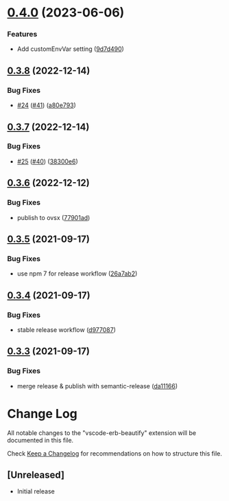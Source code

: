 # [0.4.0](https://github.com/aliariff/vscode-erb-beautify/compare/v0.3.8...v0.4.0) (2023-06-06)


### Features

* Add customEnvVar setting ([9d7d490](https://github.com/aliariff/vscode-erb-beautify/commit/9d7d4909c9d99db63a6030bc644012efe9a1c76f))

## [0.3.8](https://github.com/aliariff/vscode-erb-beautify/compare/v0.3.7...v0.3.8) (2022-12-14)


### Bug Fixes

* [#24](https://github.com/aliariff/vscode-erb-beautify/issues/24) ([#41](https://github.com/aliariff/vscode-erb-beautify/issues/41)) ([a80e793](https://github.com/aliariff/vscode-erb-beautify/commit/a80e7937b9fa4a47a3df60f255b85ebc3507373c))

## [0.3.7](https://github.com/aliariff/vscode-erb-beautify/compare/v0.3.6...v0.3.7) (2022-12-14)


### Bug Fixes

* [#25](https://github.com/aliariff/vscode-erb-beautify/issues/25) ([#40](https://github.com/aliariff/vscode-erb-beautify/issues/40)) ([38300e6](https://github.com/aliariff/vscode-erb-beautify/commit/38300e66dfcc4346652c756bf33623e88af8533d))

## [0.3.6](https://github.com/aliariff/vscode-erb-beautify/compare/v0.3.5...v0.3.6) (2022-12-12)


### Bug Fixes

* publish to ovsx ([77901ad](https://github.com/aliariff/vscode-erb-beautify/commit/77901ad9372021c7c675e37420424b8168719250))

## [0.3.5](https://github.com/aliariff/vscode-erb-beautify/compare/v0.3.4...v0.3.5) (2021-09-17)


### Bug Fixes

* use npm 7 for release workflow ([26a7ab2](https://github.com/aliariff/vscode-erb-beautify/commit/26a7ab25e988d5ad4a6a74a08515c009888cbb22))

## [0.3.4](https://github.com/aliariff/vscode-erb-beautify/compare/v0.3.3...v0.3.4) (2021-09-17)


### Bug Fixes

* stable release workflow ([d977087](https://github.com/aliariff/vscode-erb-beautify/commit/d977087cd7b215207f18acd5ca00724dc13bb700))

## [0.3.3](https://github.com/aliariff/vscode-erb-beautify/compare/v0.3.2...v0.3.3) (2021-09-17)


### Bug Fixes

* merge release & publish with semantic-release ([da11166](https://github.com/aliariff/vscode-erb-beautify/commit/da11166cb63b738bb6f8d3992f0474ecde00ece0))

# Change Log
All notable changes to the "vscode-erb-beautify" extension will be documented in this file.

Check [Keep a Changelog](http://keepachangelog.com/) for recommendations on how to structure this file.

## [Unreleased]
- Initial release
